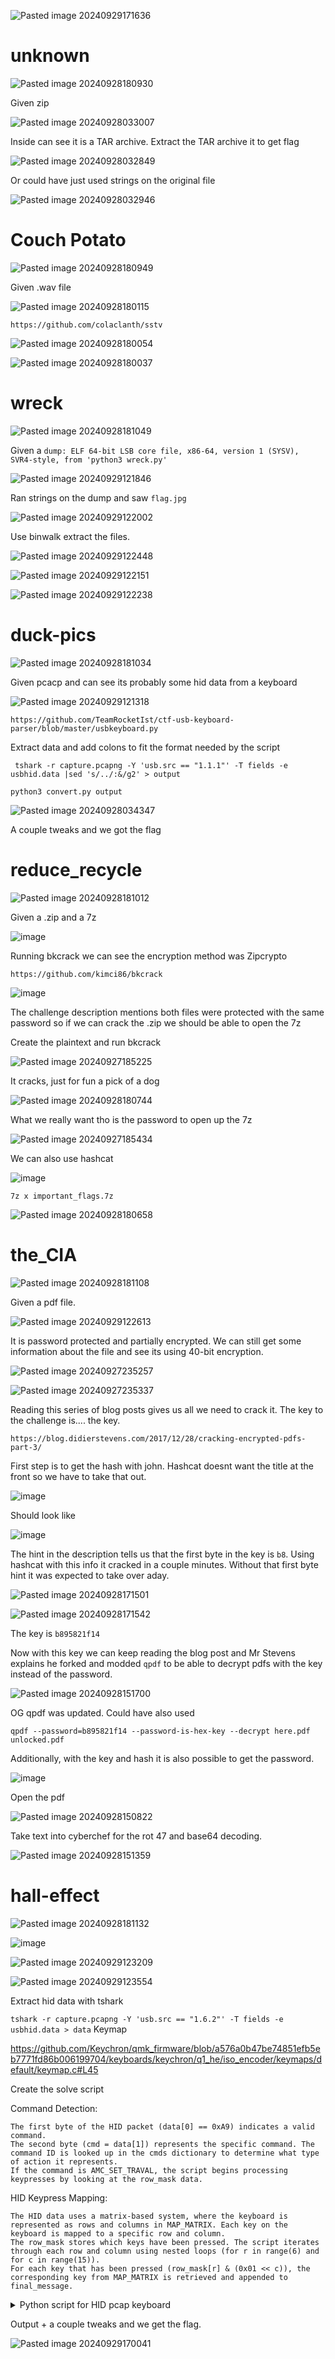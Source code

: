![Pasted image 20240929171636](https://github.com/user-attachments/assets/a75ead65-80a1-44aa-8d9e-65ff84269496)

# unknown

![Pasted image 20240928180930](https://github.com/user-attachments/assets/828d48f1-fca1-4b57-8c8e-e051b5de3a99)

Given zip

![Pasted image 20240928033007](https://github.com/user-attachments/assets/f944fcef-58bf-4561-8534-d988ef732aaa)

Inside can see it is a TAR archive. Extract the TAR archive it to get flag

![Pasted image 20240928032849](https://github.com/user-attachments/assets/9d6619ff-6ed1-4f70-92f9-4274e3ac8fb2)

Or could have just used strings on the original file

![Pasted image 20240928032946](https://github.com/user-attachments/assets/4354214b-d380-4726-b6bd-81187efce183)

# Couch Potato

![Pasted image 20240928180949](https://github.com/user-attachments/assets/8efa2102-4ee9-4752-a615-b9d27416d2ac)

Given .wav file

![Pasted image 20240928180115](https://github.com/user-attachments/assets/e7a64455-e010-432e-9602-b36106c29920)

`https://github.com/colaclanth/sstv`

![Pasted image 20240928180054](https://github.com/user-attachments/assets/023570fa-d462-4c7c-b465-a5798d8917d9)


![Pasted image 20240928180037](https://github.com/user-attachments/assets/ba71c292-d469-42d2-9aa0-20f0412e6129)

# wreck

![Pasted image 20240928181049](https://github.com/user-attachments/assets/4f42eb64-467b-485d-a212-59e678b28452)

Given a `dump: ELF 64-bit LSB core file, x86-64, version 1 (SYSV), SVR4-style, from 'python3 wreck.py'`

![Pasted image 20240929121846](https://github.com/user-attachments/assets/709a6614-60ff-42ef-b2b4-17c3fb6b8c68)

Ran strings on the dump and saw `flag.jpg`

![Pasted image 20240929122002](https://github.com/user-attachments/assets/d08c05da-8d58-4e43-8c69-aa63069b35d2)

Use binwalk extract the files.

![Pasted image 20240929122448](https://github.com/user-attachments/assets/f7eb1c93-8b11-423e-91b0-46b51f311b13)

![Pasted image 20240929122151](https://github.com/user-attachments/assets/74bafc8c-d71f-4904-b2d7-aa72c0857321)

![Pasted image 20240929122238](https://github.com/user-attachments/assets/0317acaa-21aa-4777-98be-8f69d2ad1e0f)

# duck-pics

![Pasted image 20240928181034](https://github.com/user-attachments/assets/1376d40e-1cf9-40f3-9c86-c9dfebd9629f)

Given pcacp and can see its probably some hid data from a keyboard

![Pasted image 20240929121318](https://github.com/user-attachments/assets/1611dbd8-2ced-4751-855f-b4ee11d43cc0)


```
https://github.com/TeamRocketIst/ctf-usb-keyboard-parser/blob/master/usbkeyboard.py
```

Extract data and add colons to fit the format needed by the script

```
 tshark -r capture.pcapng -Y 'usb.src == "1.1.1"' -T fields -e usbhid.data |sed 's/../:&/g2' > output
```

```
python3 convert.py output 
```

![Pasted image 20240928034347](https://github.com/user-attachments/assets/d40dde77-d43e-4043-9138-4d375cbe38e3)

A couple tweaks and we got the flag

# reduce_recycle

![Pasted image 20240928181012](https://github.com/user-attachments/assets/ff3fc277-bb96-4182-b1d0-6e740ae59d1a)

Given a .zip and a 7z

![image](https://github.com/user-attachments/assets/e9d4bae5-5ddb-427c-9872-1dbac9b459dd)

Running bkcrack we can see the encryption method was Zipcrypto
```
https://github.com/kimci86/bkcrack
```

![image](https://github.com/user-attachments/assets/9fc5945d-7630-4098-9b83-4102e926c345)

The challenge description mentions both files were protected with the same password so if we can crack the .zip we should be able to open the 7z

Create the plaintext and run bkcrack

![Pasted image 20240927185225](https://github.com/user-attachments/assets/798c9d91-f094-461b-94c9-b4d1c123350f)

It cracks, just for fun a pick of a dog

![Pasted image 20240928180744](https://github.com/user-attachments/assets/76b5c495-4627-4bfa-a552-5336b7eaab24)

What we really want tho is the password to open up the 7z

![Pasted image 20240927185434](https://github.com/user-attachments/assets/b8dd4b0b-5c0a-4a8c-8512-7811185c2a31)

We can also use hashcat 

![image](https://github.com/user-attachments/assets/fb15de4f-2b1c-4366-8a54-e6949040cd0b)


`7z x important_flags.7z`

![Pasted image 20240928180658](https://github.com/user-attachments/assets/4cf830c0-e602-4529-81f1-97da3bfc4ee2)


# the_CIA

![Pasted image 20240928181108](https://github.com/user-attachments/assets/c2b42179-5b3b-4db9-806a-2e038211bdbd)

Given a pdf file.

![Pasted image 20240929122613](https://github.com/user-attachments/assets/b83b73ba-080b-49f3-ad96-a9c19210138a)

It is password protected and partially encrypted. We can still get some information about the file and see its using 40-bit encryption. 

![Pasted image 20240927235257](https://github.com/user-attachments/assets/67c8821b-d5bf-484d-8b46-2d298747b000)

![Pasted image 20240927235337](https://github.com/user-attachments/assets/953e00a0-4a90-4eda-90c0-e75233553367)

Reading this series of blog posts gives us all we need to crack it. The key to the challenge is.... the key. 

`https://blog.didierstevens.com/2017/12/28/cracking-encrypted-pdfs-part-3/`

First step is to get the hash with john. Hashcat doesnt want the title at the front so we have to take that out.

![image](https://github.com/user-attachments/assets/0f450f95-829a-419e-b22a-a243ea7c475a)

Should look like

![image](https://github.com/user-attachments/assets/bf1cb0d1-0bd2-4259-9af3-58e09cac9ad0)

The hint in the description tells us that the first byte in the key is `b8`. Using hashcat with this info it cracked in a couple minutes.
Without that first byte hint it was expected to take over aday.

![Pasted image 20240928171501](https://github.com/user-attachments/assets/894f3c68-5025-45b4-919a-9b5ba36b19c3)

![Pasted image 20240928171542](https://github.com/user-attachments/assets/0c4a622d-4d02-46ba-9e59-0d9fa5eee849)

The key is `b895821f14`

Now with this key we can keep reading the blog post and Mr Stevens explains he forked and modded `qpdf` to be able to decrypt pdfs with the key instead of the password.

![Pasted image 20240928151700](https://github.com/user-attachments/assets/6dad7dbe-88f2-4145-b200-7fb09133c5be)

OG qpdf was updated. Could have also used

```
qpdf --password=b895821f14 --password-is-hex-key --decrypt here.pdf unlocked.pdf 
```
Additionally, with the key and hash it is also possible to get the password.

![image](https://github.com/user-attachments/assets/9e077a24-5dd4-4fdb-a688-f26e6b31f099)

Open the pdf

![Pasted image 20240928150822](https://github.com/user-attachments/assets/2f766108-8ff9-495a-bea4-54cfd2435e27)

Take text into cyberchef for the rot 47 and base64 decoding. 

![Pasted image 20240928151359](https://github.com/user-attachments/assets/357fc186-f3bd-47f8-a0a8-70bb706165cc)

# hall-effect

![Pasted image 20240928181132](https://github.com/user-attachments/assets/599a82d4-4d69-4f9e-bd6f-8cd32e853dbe)


![image](https://github.com/user-attachments/assets/3d6edcab-e32a-41b5-8a4f-2869d502efe5)


![Pasted image 20240929123209](https://github.com/user-attachments/assets/43b1d201-8537-4f32-9f10-f7c2f06c49d6)

![Pasted image 20240929123554](https://github.com/user-attachments/assets/03b3edb8-2106-4342-a703-d30b40eff708)

Extract hid data with tshark

`
tshark -r capture.pcapng -Y 'usb.src == "1.6.2"' -T fields -e usbhid.data > data
`
Keymap

https://github.com/Keychron/qmk_firmware/blob/a576a0b47be74851efb5eb7771fd86b006199704/keyboards/keychron/q1_he/iso_encoder/keymaps/default/keymap.c#L45

Create the solve script

Command Detection:

    The first byte of the HID packet (data[0] == 0xA9) indicates a valid command.
    The second byte (cmd = data[1]) represents the specific command. The command ID is looked up in the cmds dictionary to determine what type of action it represents.
    If the command is AMC_SET_TRAVAL, the script begins processing keypresses by looking at the row_mask data.

HID Keypress Mapping:

    The HID data uses a matrix-based system, where the keyboard is represented as rows and columns in MAP_MATRIX. Each key on the keyboard is mapped to a specific row and column.
    The row_mask stores which keys have been pressed. The script iterates through each row and column using nested loops (for r in range(6) and for c in range(15)).
    For each key that has been pressed (row_mask[r] & (0x01 << c)), the corresponding key from MAP_MATRIX is retrieved and appended to final_message.

<details>

<summary>Python script for HID pcap keyboard</summary>

```
   cmds = {
    "AMC_GET_VERSION": 0x01,
    "AMC_GET_PROFILES_INFO": 0x10,
    "AMC_SELECT_PROFILE": 0x11,
    "AMC_GET_PROFILE_RAW": 0x12,
    "AMC_SET_PROFILE_NAME": 0x13,
    "AMC_SET_TRAVAL": 0x14,
    "AMC_SET_ADVANCE_MODE": 0x15,
    "AMC_CLEAR_PROFILE": 0x1D,
    "AMC_SAVE_PROFILE": 0x1F,
    "AMC_GET_CURVE": 0x20,
    "AMC_SET_CURVE": 0x21,
    "AMC_GET_GAME_CONTROLLER_MODE": 0x22,
    "AMC_SET_GAME_CONTROLLER_MODE": 0x23,
    "AMC_GET_REALTIME_TRAVEL": 0x30,
    "AMC_CALIBRATE": 0x40,
    "AMC_GET_CALIBRATE_STATE": 0x41,
    "AMC_GET_CALIBRATED_VALUE": 0x42,
}

packets = open("./data").readlines()

MAP_MATRIX = [
    ["ESC", "F1", "F2", "F3", "F4", "F5", "F6", "F7", "F8", "F9", "F10", "F11", "F12", "DEL", "MUTE"],
    ["GRV", "1", "2", "3", "4", "5", "6", "7", "8", "9", "0", "-", "=", "BSPC", "PGUP"],
    ["TAB", "q", "w", "e", "r", "t", "y", "u", "i", "o", "p", "[", "]", "PGDN"],
    ["CAPS", "a", "s", "d", "f", "g", "h", "j", "k", "l", ":", "'", "NUHS", "ENT", "HOME"],
    ["LSFT", "NUBS", "z", "x", "c", "v", "b", "n", "m", ",", ".", "/", "RSFT", "UP"],
    ["LCTL", "LGUI", "LALT", "SPC", "RALT", "WIN_FN", "RCTL", "LEFT", "DOWN", "RGHT"],
]

SHIFTED_SYMBOLS = {
    "1": "!",
    "2": "@",
    "3": "#",
    "4": "$",
    "5": "%",
    "6": "^",
    "7": "&",
    "8": "*",
    "9": "(",
    "0": ")",
    "-": "_",
    "=": "+",
    "[": "{",
    "]": "}",
    ":": ":",
    "'": "\"",
    ",": "<",
    ".": ">",
    "/": "?",
}

final_message = []
previous_key = None

for pkt in packets:
    pkt = pkt.strip()
    data = bytes.fromhex(pkt)
    if data and data[0] == 0xA9:
        cmd = data[1]
        cmd_id = list(cmds.keys())[list(cmds.values()).index(cmd)]
        if cmd_id == "AMC_SET_TRAVAL":
            profile = data[2]
            mode = data[3]
            act_pt = data[4]
            sens = data[5]
            rls_sens = data[6]
            entire = data[7]
            row_mask = [0] * 6
            matrix = [[0] * 15 for _ in range(6)]

            if not entire:
                for i in range(6):
                    j = 8 + i * 3
                    row_mask[i] = int.from_bytes(data[j : j + 3], byteorder="little")

                for r in range(6):
                    for c in range(15):
                        try:
                            if row_mask[r] & (0x01 << c):
                                key = MAP_MATRIX[r][c]
                                if key == "LSFT":
                                    # Capitalize or modify the last appended key
                                    if previous_key and previous_key.isalpha():
                                        final_message[-1] = previous_key.upper()
                                    elif previous_key in SHIFTED_SYMBOLS:
                                        final_message[-1] = SHIFTED_SYMBOLS[previous_key]
                                else:
                                    final_message.append(key)
                                    previous_key = key
                        except IndexError:
                            print(f"Error accessing MAP_MATRIX at row {r}, col {c}")

final_string = ''.join(final_message)
print(final_string)
                               
```

</details>

Output + a couple tweaks and we get the flag.

![Pasted image 20240929170041](https://github.com/user-attachments/assets/79599239-7414-4daa-93d1-288fadc99a2b)
